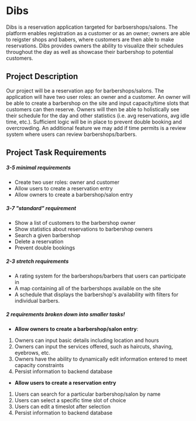 # Dibs

Dibs is a reservation application targeted for barbsershops/salons. The platform enables registration as a customer or as an owner;
owners are able to reigster shops and babers, where customers are then able to make reservations. Dibs provides owners the ability
to visualize their schedules throughout the day as well as showcase their barbershop to potential customers.


## Project Description

Our project will be a reservation app for barbershops/salons. The application will have two user roles:
an owner and a customer. An owner will be able to create a barbershop on the site and input capacity/time
slots that customers can then reserve. Owners will then be able to holistically see their schedule for the
day and other statistics (i.e. avg reservations, avg idle time, etc.). Sufficient logic will be in place
to prevent double booking and overcrowding. An additional feature we may add if time permits is a review
system where users can review barbershops/barbers.

## Project Task Requirements

##### 3-5 minimal requirements

-   Create two user roles: owner and customer
-   Allow users to create a reservation entry
-   Allow owners to create a barbershop/salon entry

##### 3-7 "standard" requirement

-   Show a list of customers to the barbershop owner
-   Show statistics about reservations to barbershop owners
-   Search a given barbershop
-   Delete a reservation
-   Prevent double bookings

##### 2-3 stretch requirements

-   A rating system for the barbershops/barbers that users can participate in
-   A map containing all of the barbershops available on the site
-   A schedule that displays the barbershop's availability with filters for individual barbers.

##### 2 requirements broken down into smaller tasks!

-   **Allow owners to create a barbershop/salon entry**:

1. Owners can input basic details including location and hours
2. Owners can input the services offered, such as haircuts, shaving, eyebrows, etc.
3. Owners have the ability to dynamically edit information entered to meet capacity constraints
4. Persist information to backend database

-   **Allow users to create a reservation entry**

1. Users can search for a particular barbershop/salon by name
2. Users can select a specific time slot of choice
3. Users can edit a timeslot after selection
4. Persist information to backend database
